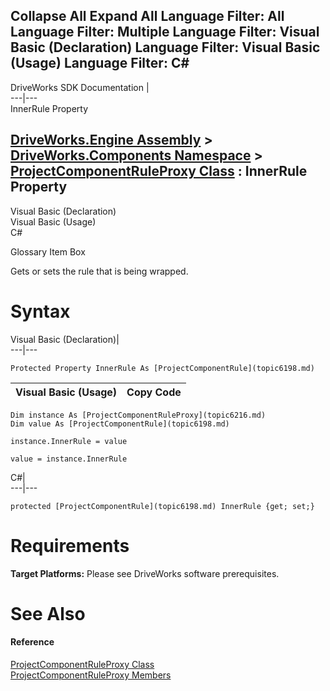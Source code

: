Collapse All Expand All Language Filter: All  Language Filter: Multiple  Language Filter: Visual Basic (Declaration) Language Filter: Visual Basic (Usage) Language Filter: C#  
---  
DriveWorks SDK Documentation  |   
---|---  
InnerRule Property   
  
[DriveWorks.Engine Assembly](topic2156.md) > [DriveWorks.Components Namespace](topic6089.md) > [ProjectComponentRuleProxy Class](topic6216.md) : InnerRule Property  
---  
  
Visual Basic (Declaration)    
Visual Basic (Usage)    
C# 

Glossary Item Box

Gets or sets the rule that is being wrapped. 

# Syntax

Visual Basic (Declaration)|   
---|---  
      
    
    Protected Property InnerRule As [ProjectComponentRule](topic6198.md)  
  
Visual Basic (Usage)| Copy Code  
---|---  
      
    
    Dim instance As [ProjectComponentRuleProxy](topic6216.md)
    Dim value As [ProjectComponentRule](topic6198.md)
     
    instance.InnerRule = value
     
    value = instance.InnerRule  
  
C#|   
---|---  
      
    
    protected [ProjectComponentRule](topic6198.md) InnerRule {get; set;}  
  
# Requirements

**Target Platforms:** Please see DriveWorks software prerequisites.

# See Also

#### Reference

[ProjectComponentRuleProxy Class](topic6216.md)   
[ProjectComponentRuleProxy Members](topic6217.md)


